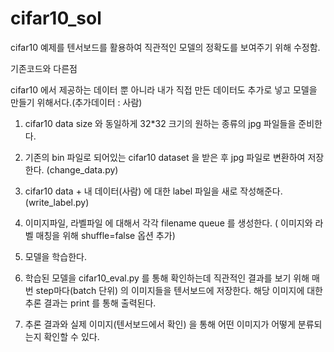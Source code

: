 # cifar10_sol
cifar10 예제를 텐서보드를 활용하여 직관적인 모델의 정확도를 보여주기 위해 수정함.

기존코드와 다른점

cifar10 에서 제공하는 데이터 뿐 아니라 내가 직접 만든 데이터도 추가로 넣고 모델을 만들기 위해서다.(추가데이터 : 사람)

1. cifar10 data size 와 동일하게 32*32 크기의 원하는 종류의 jpg 파일들을 준비한다.

2. 기존의 bin 파일로 되어있는 cifar10 dataset  을  받은 후 jpg  파일로 변환하여 저장한다. (change_data.py)

3. cifar10 data + 내 데이터(사람) 에 대한 label 파일을 새로 작성해준다.  (write_label.py)

4. 이미지파일, 라벨파일 에 대해서 각각 filename queue 를 생성한다. ( 이미지와 라벨 매칭을 위해 shuffle=false 옵션 추가)

5. 모델을 학습한다.

6. 학습된 모델을 cifar10_eval.py 를 통해 확인하는데 직관적인 결과를 보기 위해 매번 step마다(batch 단위) 의 이미지들을 텐서보드에 저장한다. 해당 이미지에 대한 추론 결과는 print 를 통해 출력된다. 

7. 추론 결과와 실제 이미지(텐서보드에서 확인) 을 통해 어떤 이미지가 어떻게 분류되는지 확인할 수 있다.
